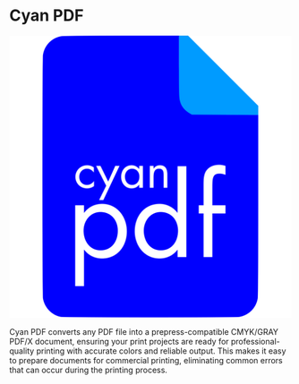 # Cyan PDF

![Logo](docs/logo.svg)

Cyan PDF converts any PDF file into a prepress-compatible CMYK/GRAY PDF/X document, ensuring your print projects are ready for professional-quality printing with accurate colors and reliable output.  This makes it easy to prepare documents for commercial printing, eliminating common errors that can occur during the printing process.
